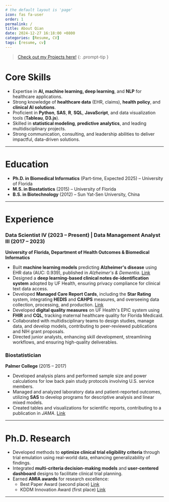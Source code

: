 ```yaml
---
# the default layout is 'page'
icon: fas fa-user
order: 1
permalink: /
title: About Qian
date: 2024-12-27 16:18:00 +0800
categories: [Resume, CV]
tags: [resume, cv]
---
```


> [Check out my Projects here!](projects/)
{: .prompt-tip }

# Core Skills

- Expertise in **AI, machine learning, deep learning**, and **NLP** for healthcare applications.  
- Strong knowledge of **healthcare data** (EHR, claims), **health policy**, and **clinical AI solutions**.  
- Proficient in **Python**, **SAS**, **R**, **SQL**, **JavaScript**, and data visualization tools (**Tableau**, **D3.js**).  
- Skilled in **statistical modeling**, **predictive analytics**, and leading multidisciplinary projects.  
- Strong communication, consulting, and leadership abilities to deliver impactful, data-driven solutions.  


---

# Education  
- **Ph.D. in Biomedical Informatics** (Part-time, Expected 2025) – University of Florida  
- **M.S. in Biostatistics** (2015) – University of Florida  
- **B.S. in Biotechnology** (2012) – Sun Yat-Sen University, China  

---

# Experience

### Data Scientist IV (2023 – Present) | Data Management Analyst III (2017 – 2023)  
**University of Florida, Department of Health Outcomes & Biomedical Informatics**
- Built **machine learning models** predicting **Alzheimer's disease** using EHR data (AUC: 0.939), published in *Alzheimer's & Dementia*. [Link](https://doi.org/10.1002/alz.12967)  
- Designed a **deep learning-based clinical notes de-identification system** adopted by UF Health, ensuring privacy compliance for clinical text data access.  
- Developed **Managed Care Report Cards**, including the **Star Rating** system, integrating **HEDIS** and **CAHPS** measures, and overseeing data collection, processing, and production. [Link](https://www.hhs.texas.gov/services/health/medicaid-chip/medicaid-chip-members/managed-care-report-cards)  
- Developed **digital quality measures** on UF Health's EPIC system using **FHIR** and **CQL**, tracking maternal healthcare quality for Florida Medicaid.  
- Collaborated with multidisciplinary teams to design studies, manage data, and develop models, contributing to peer-reviewed publications and NIH grant proposals.  
- Directed junior analysts, enhancing skill development, streamlining workflows, and ensuring high-quality deliverables.  
 

### Biostatistician  
**Palmer College** (2015 – 2017)  
- Developed analysis plans and performed sample size and power calculations for low back pain study protocols involving U.S. service members.  
- Managed and analyzed laboratory data and patient-reported outcomes, utilizing **SAS** to develop programs for descriptive analysis and linear mixed models.  
- Created tables and visualizations for scientific reports, contributing to a publication in *JAMA*. [Link](https://jamanetwork.com/journals/jamanetworkopen/article-abstract/2680417)  

---

# Ph.D. Research
- Developed methods to **optimize clinical trial eligibility criteria** through trial emulation using real-world data, enhancing generalizability of findings.  
- Integrated **multi-criteria decision-making models** and **user-centered dashboard** designs to facilitate clinical trial planning.  
- Earned **AMIA awards** for research excellence:  
  - Best Paper Award (second place) [Link](https://www.ncbi.nlm.nih.gov/pmc/articles/PMC7153072/)  
  - KDDM Innovation Award (first place) [Link](https://www.ncbi.nlm.nih.gov/pmc/articles/PMC8075542/)  

---

